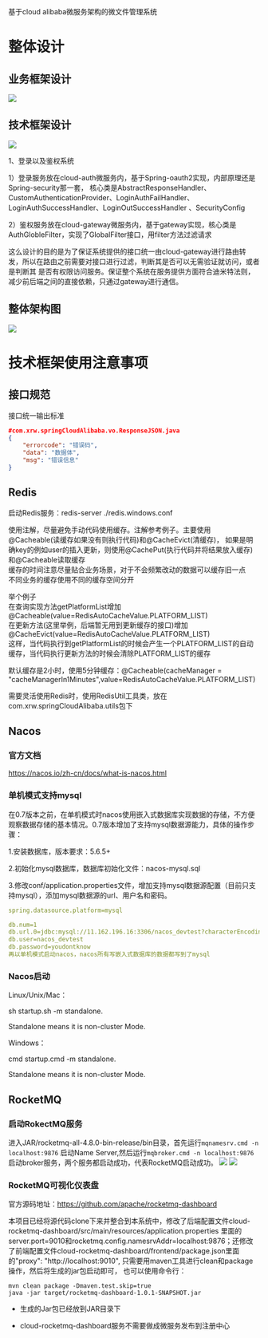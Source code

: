 基于cloud alibaba微服务架构的微文件管理系统

# 整体设计

## 业务框架设计
<img src="IMG/业务框架设计.jpg" width=""/>

## 技术框架设计
<img src="IMG/微文件管理-技术框架设计.jpg"/>

1、登录以及鉴权系统

1）登录服务放在cloud-auth微服务内，基于Spring-oauth2实现，内部原理还是Spring-security那一套，
核心类是AbstractResponseHandler、CustomAuthenticationProvider、LoginAuthFailHandler、LoginAuthSuccessHandler、LoginOutSuccessHandler
、SecurityConfig

2）鉴权服务放在cloud-gateway微服务内，基于gateway实现，核心类是AuthGlobleFilter，实现了GlobalFilter接口，用filter方法过滤请求

这么设计的目的是为了保证系统提供的接口统一由cloud-gateway进行路由转发，所以在路由之前需要对接口进行过滤，判断其是否可以无需验证就访问，或者是判断其
是否有权限访问服务。保证整个系统在服务提供方面符合迪米特法则，减少前后端之间的直接依赖，只通过gateway进行通信。

## 整体架构图
<img src="IMG/微文件管理系统整体架构图.jpg"/>

# 技术框架使用注意事项
## 接口规范
接口统一输出标准
```json
#com.xrw.springCloudAlibaba.vo.ResponseJSON.java
{
    "errorcode": "错误码",
    "data": "数据体",
    "msg": "错误信息"
}
```

## Redis
启动Redis服务：redis-server ./redis.windows.conf

使用注解，尽量避免手动代码使用缓存。注解参考例子。主要使用@Cacheable(读缓存如果没有则执行代码)和@CacheEvict(清缓存)， 
如果是明确key的例如user的插入更新，则使用@CachePut(执行代码并将结果放入缓存)和@Cacheable读取缓存  
缓存的时间注意尽量贴合业务场景，对于不会频繁改动的数据可以缓存旧一点  
不同业务的缓存使用不同的缓存空间分开  

举个例子  
在查询实现方法getPlatformList增加@Cacheable(value=RedisAutoCacheValue.PLATFORM_LIST)  
在更新方法(这里举例，后端暂无用到更新缓存的接口)增加@CacheEvict(value=RedisAutoCacheValue.PLATFORM_LIST)  
这样，当代码执行到getPlatformList的时候会产生一个PLATFORM_LIST的自动缓存，当代码执行更新方法的时候会清除PLATFORM_LIST的缓存  

默认缓存是2小时，使用5分钟缓存：@Cacheable(cacheManager = "cacheManagerIn1Minutes",value=RedisAutoCacheValue.PLATFORM_LIST)

需要灵活使用Redis时，使用RedisUtil工具类，放在com.xrw.springCloudAlibaba.utils包下
## Nacos

### 官方文档
  https://nacos.io/zh-cn/docs/what-is-nacos.html


### 单机模式支持mysql
  在0.7版本之前，在单机模式时nacos使用嵌入式数据库实现数据的存储，不方便观察数据存储的基本情况。0.7版本增加了支持mysql数据源能力，具体的操作步骤：

  1.安装数据库，版本要求：5.6.5+

  2.初始化mysql数据库，数据库初始化文件：nacos-mysql.sql

  3.修改conf/application.properties文件，增加支持mysql数据源配置（目前只支持mysql），添加mysql数据源的url、用户名和密码。
  ```yaml
  spring.datasource.platform=mysql
  
  db.num=1
  db.url.0=jdbc:mysql://11.162.196.16:3306/nacos_devtest?characterEncoding=utf8&connectTimeout=1000&socketTimeout=3000&autoReconnect=true
  db.user=nacos_devtest
  db.password=youdontknow
  再以单机模式启动nacos，nacos所有写嵌入式数据库的数据都写到了mysql
  ```
### Nacos启动
  Linux/Unix/Mac：

  sh startup.sh -m standalone.

  Standalone means it is non-cluster Mode. 

  Windows：

  cmd startup.cmd -m standalone.

  Standalone means it is non-cluster Mode. 

## RocketMQ

### 启动RokectMQ服务
进入JAR/rocketmq-all-4.8.0-bin-release/bin目录，首先运行```mqnamesrv.cmd -n localhost:9876```
启动Name Server,然后运行```mqbroker.cmd -n localhost:9876```启动broker服务，两个服务都启动成功，代表RocketMQ启动成功。
<img src="IMG/image-20211115141717126.png"/>
<img src="IMG/image-20211115141902811.png"/>

### RocketMQ可视化仪表盘
官方源码地址：https://github.com/apache/rocketmq-dashboard

本项目已经将源代码clone下来并整合到本系统中，修改了后端配置文件cloud-rocketmq-dashboard/src/main/resources/application.properties
里面的server.port=9010和rocketmq.config.namesrvAddr=localhost:9876；还修改了前端配置文件cloud-rocketmq-dashboard/frontend/package.json里面的"proxy": "http://localhost:9010",
 只需要用maven工具进行clean和package操作，然后将生成的jar包启动即可，
也可以使用命令行：
```
mvn clean package -Dmaven.test.skip=true
java -jar target/rocketmq-dashboard-1.0.1-SNAPSHOT.jar
```
- 生成的Jar包已经放到JAR目录下

- cloud-rocketmq-dashboard服务不需要做成微服务发布到注册中心
